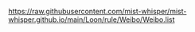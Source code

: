 https://raw.githubusercontent.com/mist-whisper/mist-whisper.github.io/main/Loon/rule/Weibo/Weibo.list
